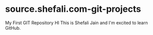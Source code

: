 # source.shefali.com-git-projects
My First GIT Repository
HI This is Shefali Jain and I'm excited to learn GitHub.
